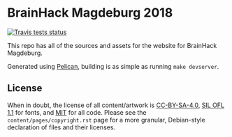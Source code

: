# BrainHack Magdeburg 2018 #

[![Travis tests status](https://secure.travis-ci.org/psychoinformatics-de/brainhack-2018-website.png?branch=master)](https://travis-ci.org/psychoinformatics-de/brainhack-2018-website)

This repo has all of the sources and assets for the website for BrainHack Magdeburg.

Generated using [Pelican](http://blog.getpelican.com/), building is as simple as
running ``make devserver``.

## License ##
When in doubt, the license of all content/artwork is
[CC-BY-SA-4.0](https://creativecommons.org/licenses/by-sa/4.0/legalcode), [SIL
OFL 1.1](http://scripts.sil.org/cms/scripts/page.php?item_id=OFL_web) for fonts,
and [MIT](https://opensource.org/licenses/MIT) for all code. Please see the
`content/pages/copyright.rst` page for a more granular, Debian-style declaration
of files and their licenses.
